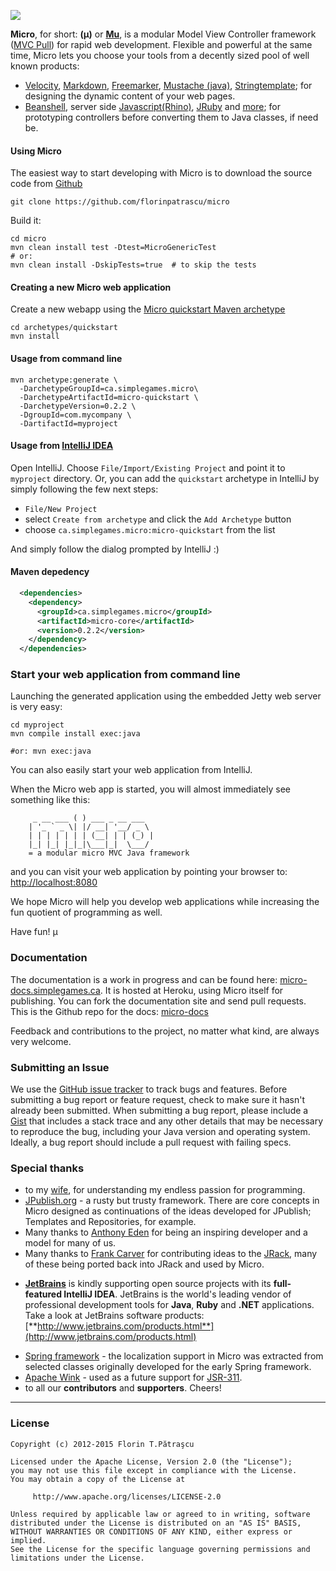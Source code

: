 ![](http://micro-docs.simplegames.ca/images/micro-logo.png)

**Micro**, for short: **(μ)** or **[Mu](http://en.wikipedia.org/wiki/Mu_\(letter\))**, is a modular Model View Controller framework ([MVC Pull](http://en.wikipedia.org/wiki/Web_application_framework#Push-based_vs._pull-based)) for rapid web development. Flexible and powerful at the same time, Micro lets you choose your tools from a decently sized pool of well known products:

 - [Velocity](http://micro-docs.simplegames.ca/views/engines.md#Velocity), [Markdown](http://micro-docs.simplegames.ca/views/engines.md#Markdown), [Freemarker](http://micro-docs.simplegames.ca/views/engines.md#Freemarker), [Mustache (java)](http://micro-docs.simplegames.ca/views/engines.md#Mustache), [Stringtemplate](http://micro-docs.simplegames.ca/views/engines.md#StringTemplate); for designing the dynamic content of your web pages.
 - [Beanshell](http://www.beanshell.org/), server side [Javascript(Rhino)](http://www.mozilla.org/rhino/), [JRuby](http://jruby.org/) and [more](http://commons.apache.org/bsf/); for prototyping controllers before converting them to Java classes, if need be.

#### Using Micro

The easiest way to start developing with Micro is to download the source code from [Github](https://github.com/florinpatrascu/micro)

    git clone https://github.com/florinpatrascu/micro

Build it:

    cd micro
    mvn clean install test -Dtest=MicroGenericTest
    # or:
    mvn clean install -DskipTests=true  # to skip the tests

#### Creating a new Micro web application
Create a new webapp using the [Micro quickstart Maven archetype](archetypes/README.md)

    cd archetypes/quickstart
    mvn install

#### Usage from command line

    mvn archetype:generate \
      -DarchetypeGroupId=ca.simplegames.micro\
      -DarchetypeArtifactId=micro-quickstart \
      -DarchetypeVersion=0.2.2 \
      -DgroupId=com.mycompany \
      -DartifactId=myproject

#### Usage from [IntelliJ IDEA](https://www.jetbrains.com/idea/)
Open IntelliJ. Choose `File/Import/Existing Project` and point it to `myproject` directory. Or, you can add the `quickstart` archetype in IntelliJ by simply following the few next steps:

- `File/New Project`
- select `Create from archetype` and click the `Add Archetype` button
- choose `ca.simplegames.micro:micro-quickstart` from the list

And simply follow the dialog prompted by IntelliJ :)

#### Maven depedency

```` xml
  <dependencies>
    <dependency>
      <groupId>ca.simplegames.micro</groupId>
      <artifactId>micro-core</artifactId>
      <version>0.2.2</version>
    </dependency>
  </dependencies>
````

### Start your web application from command line
Launching the generated application using the embedded Jetty web server is very easy:

    cd myproject
    mvn compile install exec:java

    #or: mvn exec:java
You can also easily start your web application from IntelliJ.


When the Micro web app is started, you will almost immediately see something like this:

         _ __ ___ ( ) ___ _ __ ___
        | '_ ` _ \| |/ __| '__/ _ \
        | | | | | | | (__| | | (_) |
        |_| |_| |_|_|\___|_|  \___/
        = a modular micro MVC Java framework

and you can visit your web application by pointing your browser to: [http://localhost:8080](http://localhost:8080)

We hope Micro will help you develop web applications while increasing the fun quotient of programming as well.

Have fun!
µ

### Documentation
The documentation is a work in progress and can be found here: [micro-docs.simplegames.ca](http://micro-docs.simplegames.ca). It is hosted at Heroku, using Micro itself for publishing. You can fork the documentation site and send pull requests. This is the Github repo for the docs: [micro-docs](https://github.com/florinpatrascu/micro-docs)

Feedback and contributions to the project, no matter what kind, are always very welcome.

### Submitting an Issue
We use the [GitHub issue tracker](https://github.com/florinpatrascu/micro/issues) to track bugs and features. Before submitting a bug report or feature request, check to make sure it hasn't already been submitted. When submitting a bug report, please include a [Gist](https://gist.github.com/) that includes a stack trace and any other details that may be necessary to reproduce the bug, including your Java version and operating system. Ideally, a bug report should include a pull request with failing specs.

### Special thanks
  - to my [wife](http://twitter.com/simonuta), for understanding my endless passion for programming.
  - [JPublish.org](http://jpublish.org/) - a rusty but trusty framework. There are core concepts in Micro designed as continuations of the ideas developed for JPublish; Templates and Repositories, for example.
  - Many thanks to [Anthony Eden](https://github.com/aeden) for being an inspiring developer and a model for many of us.
  - Many thanks to [Frank Carver](https://github.com/efficacy) for contributing ideas to the [JRack](https://github.com/florinpatrascu/jrack), many of these being ported back into JRack and used by Micro.<p></p>
  - **[JetBrains](http://www.jetbrains.com/)** is kindly supporting open source projects with its **full-featured IntelliJ IDEA**. JetBrains is the world's leading vendor of professional development tools for **Java**, **Ruby** and **.NET** applications. Take a look at JetBrains software products: [**http://www.jetbrains.com/products.html**](http://www.jetbrains.com/products.html)<p></p>
  - [Spring framework](http://www.springsource.org/) - the localization support in Micro was extracted from selected classes originally developed for the early Spring framework.
  - [Apache Wink](http://en.wikipedia.org/wiki/Apache_Wink) - used as a future support for [JSR-311](http://www.jcp.org/en/jsr/detail?id=311).
  - to all our **contributors** and **supporters**. Cheers!

<hr>

### License

    Copyright (c) 2012-2015 Florin T.Pătraşcu

    Licensed under the Apache License, Version 2.0 (the "License");
    you may not use this file except in compliance with the License.
    You may obtain a copy of the License at

         http://www.apache.org/licenses/LICENSE-2.0

    Unless required by applicable law or agreed to in writing, software
    distributed under the License is distributed on an "AS IS" BASIS,
    WITHOUT WARRANTIES OR CONDITIONS OF ANY KIND, either express or implied.
    See the License for the specific language governing permissions and
    limitations under the License.

